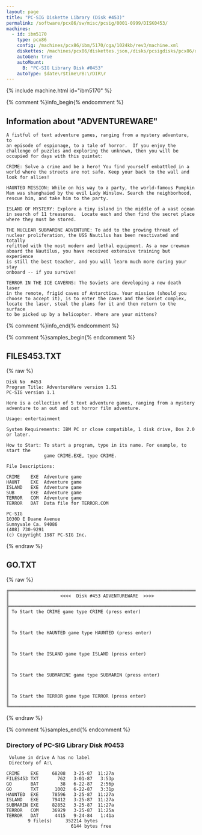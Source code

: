 ```yaml
---
layout: page
title: "PC-SIG Diskette Library (Disk #453)"
permalink: /software/pcx86/sw/misc/pcsig/0001-0999/DISK0453/
machines:
  - id: ibm5170
    type: pcx86
    config: /machines/pcx86/ibm/5170/cga/1024kb/rev3/machine.xml
    diskettes: /machines/pcx86/diskettes.json,/disks/pcsigdisks/pcx86/diskettes.json
    autoGen: true
    autoMount:
      B: "PC-SIG Library Disk #0453"
    autoType: $date\r$time\rB:\rDIR\r
---
```


{% include machine.html id="ibm5170" %}

{% comment %}info_begin{% endcomment %}

## Information about "ADVENTUREWARE"

    A fistful of text adventure games, ranging from a mystery adventure, to
    an episode of espionage, to a tale of horror.  If you enjoy the
    challenge of puzzles and exploring the unknown, then you will be
    occupied for days with this quintet:
    
    CRIME: Solve a crime and be a hero! You find yourself embattled in a
    world where the streets are not safe. Keep your back to the wall and
    look for allies!
    
    HAUNTED MISSION: While on his way to a party, the world-famous Pumpkin
    Man was shanghaied by the evil Lady Winslow. Search the neighborhood,
    rescue him, and take him to the party.
    
    ISLAND OF MYSTERY: Explore a tiny island in the middle of a vast ocean
    in search of 11 treasures.  Locate each and then find the secret place
    where they must be stored.
    
    THE NUCLEAR SUBMARINE ADVENTURE: To add to the growing threat of
    nuclear proliferation, the USS Nautilus has been reactivated and totally
    refitted with the most modern and lethal equipment. As a new crewman
    aboard the Nautilus, you have received extensive training but experience
    is still the best teacher, and you will learn much more during your stay
    onboard -- if you survive!
    
    TERROR IN THE ICE CAVERNS: The Soviets are developing a new death laser
    in the remote, frigid caves of Antarctica. Your mission (should you
    choose to accept it), is to enter the caves and the Soviet complex,
    locate the laser, steal the plans for it and then return to the surface
    to be picked up by a helicopter. Where are your mittens?
{% comment %}info_end{% endcomment %}

{% comment %}samples_begin{% endcomment %}

## FILES453.TXT

{% raw %}
```
Disk No  #453
Program Title: AdventureWare version 1.51
PC-SIG version 1.1
 
Here is a collection of 5 text adventure games, ranging from a mystery
adventure to an out and out horror film adventure.
 
Usage: entertainment
 
System Requirements: IBM PC or close compatible, 1 disk drive, Dos 2.0 or later.
 
How to Start: To start a program, type in its name. For example, to start the
              game CRIME.EXE, type CRIME.
 
File Descriptions:
 
CRIME    EXE  Adventure game
HAUNT    EXE  Adventure game
ISLAND   EXE  Adventure game
SUB      EXE  Adventure game
TERROR   COM  Adventure game
TERROR   DAT  Data file for TERROR.COM
 
PC-SIG
1030D E Duane Avenue
Sunnyvale Ca. 94086
(408) 730-9291
(c) Copyright 1987 PC-SIG Inc.

```
{% endraw %}

## GO.TXT

{% raw %}
```
╔═════════════════════════════════════════════════════════════════════════╗
║                   <<<<  Disk #453 ADVENTUREWARE  >>>>                   ║
╠═════════════════════════════════════════════════════════════════════════╣
║ To Start the CRIME game type CRIME (press enter)                        ║
║                                                                         ║
║ To Start the HAUNTED game type HAUNTED (press enter)                    ║
║                                                                         ║
║ To Start the ISLAND game type ISLAND (press enter)                      ║
║                                                                         ║
║ To Start the SUBMARINE game type SUBMARIN (press enter)                 ║
║                                                                         ║
║ To Start the TERROR game type TERROR (press enter)                      ║
╚═════════════════════════════════════════════════════════════════════════╝
```
{% endraw %}

{% comment %}samples_end{% endcomment %}

### Directory of PC-SIG Library Disk #0453

     Volume in drive A has no label
     Directory of A:\

    CRIME    EXE     68208   3-25-87  11:27a
    FILES453 TXT       762   3-01-87   3:53p
    GO       BAT        38   6-22-87   2:56p
    GO       TXT      1002   6-22-87   3:31p
    HAUNTED  EXE     78596   3-25-87  11:27a
    ISLAND   EXE     79412   3-25-87  11:27a
    SUBMARIN EXE     82852   3-25-87  11:27a
    TERROR   COM     36929   3-25-87  11:25a
    TERROR   DAT      4415   9-24-84   1:41a
            9 file(s)     352214 bytes
                            6144 bytes free
